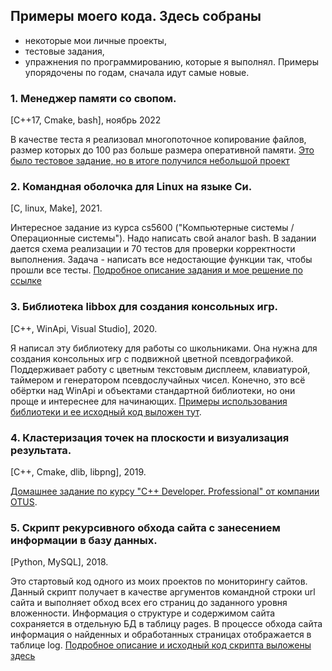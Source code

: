 ## Примеры моего кода. Здесь собраны
+ некоторые мои личные проекты,
+ тестовые задания,
+ упражнения по программированию, которые я выполнял.
Примеры упорядочены по годам, сначала идут самые новые.

### 1. Менеджер памяти со свопом.
[C++17, Cmake, bash], ноябрь 2022 

В качестве теста я реализовал многопоточное копирование файлов, размер которых до 100 раз больше размера оперативной памяти. 
[Это было тестовое задание, но в итоге получился небольшой проект](https://github.com/zazicam/memory_manager_with_swap)

### 2. Командная оболочка для Linux на языке Си.
[C, linux, Make], 2021.

Интересное задание из курса cs5600 ("Компьютерные системы / Операционные системы"). Надо написать свой аналог bash. В задании дается схема реализации и 70 тестов для проверки корректности выполнения. Задача - написать все недостающие функции так, чтобы прошли все тесты. [Подробное описание задания и мое решение по ссылке](https://github.com/zazicam/simple-shell)

### 3. Библиотека libbox для создания консольных игр.
[C++, WinApi, Visual Studio], 2020.

Я написал эту библиотеку для работы со школьниками. Она нужна для создания консольных игр с подвижной цветной псевдографикой. Поддерживает работу с цветным текстовым дисплеем, клавиатурой, таймером и генератором псевдослучайных чисел. Конечно, это всё обёртки над WinApi и объектами стандартной библиотеки, но они проще и интереснее для начинающих. [Примеры использования библиотеки и ее исходный код  выложен тут](https://github.com/zazicam/libbox).

### 4. Кластеризация точек на плоскости и визуализация результата.
[C++, Cmake, dlib, libpng], 2019. 

[Домашнее задание по курсу "С++ Developer. Professional" от компании OTUS](https://github.com/zazicam/otus-cpp-hw15).

### 5. Скрипт рекурсивного обхода сайта c занесением информации в базу данных.
[Python, MySQL], 2018.

Это стартовый код одного из моих проектов по мониторингу сайтов. Данный скрипт получает в качестве аргументов командной строки url сайта и выполняет обход всех его страниц до заданного уровня вложенности. Информация о структуре и содержимом сайта сохраняется в отдельную БД в таблицу pages. В процессе обхода сайта информация о найденных и обработанных страницах отображается в таблице log. [Подробное описание и исходный код скрипта выложены здесь](https://github.com/zazicam/webot)
